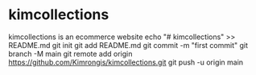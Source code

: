 # kimcollections
kimcollections is an ecommerce website
echo "# kimcollections" >> README.md
git init
git add README.md
git commit -m "first commit"
git branch -M main
git remote add origin https://github.com/Kimrongis/kimcollections.git
git push -u origin main
